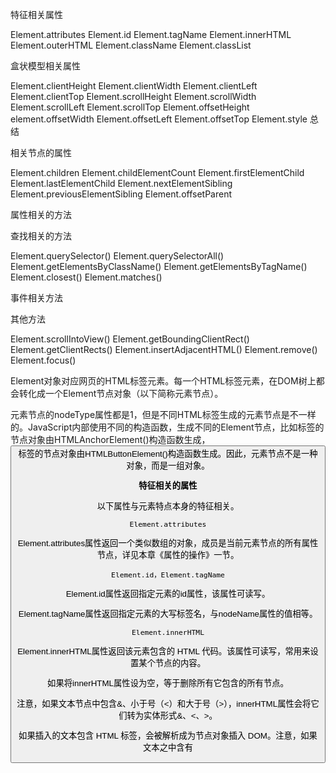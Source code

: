 特征相关属性

Element.attributes
Element.id  Element.tagName
Element.innerHTML
Element.outerHTML
Element.className   Element.classList

盒状模型相关属性

Element.clientHeight    Element.clientWidth
Element.clientLeft  Element.clientTop
Element.scrollHeight    Element.scrollWidth
Element.scrollLeft  Element.scrollTop
Element.offsetHeight    element.offsetWidth
Element.offsetLeft  Element.offsetTop
Element.style
总结

相关节点的属性

Element.children    Element.childElementCount
Element.firstElementChild   Element.lastElementChild
Element.nextElementSibling   Element.previousElementSibling
Element.offsetParent

属性相关的方法

查找相关的方法

Element.querySelector()
Element.querySelectorAll()
Element.getElementsByClassName()
Element.getElementsByTagName()
Element.closest()
Element.matches()

事件相关方法

其他方法

Element.scrollIntoView()
Element.getBoundingClientRect()
Element.getClientRects()
Element.insertAdjacentHTML()
Element.remove()
Element.focus()

Element对象对应网页的HTML标签元素。每一个HTML标签元素，在DOM树上都会转化成一个Element节点对象（以下简称元素节点）。

元素节点的nodeType属性都是1，但是不同HTML标签生成的元素节点是不一样的。JavaScript内部使用不同的构造函数，生成不同的Element节点，比如<a>标签的节点对象由HTMLAnchorElement()构造函数生成，<button>标签的节点对象由HTMLButtonElement()构造函数生成。因此，元素节点不是一种对象，而是一组对象。

**特征相关的属性**

以下属性与元素特点本身的特征相关。

`Element.attributes`

Element.attributes属性返回一个类似数组的对象，成员是当前元素节点的所有属性节点，详见本章《属性的操作》一节。

`Element.id，Element.tagName`

Element.id属性返回指定元素的id属性，该属性可读写。

Element.tagName属性返回指定元素的大写标签名，与nodeName属性的值相等。

`Element.innerHTML`

Element.innerHTML属性返回该元素包含的 HTML 代码。该属性可读写，常用来设置某个节点的内容。

如果将innerHTML属性设为空，等于删除所有它包含的所有节点。

注意，如果文本节点中包含&、小于号（<）和大于号（>），innerHTML属性会将它们转为实体形式&amp;、&lt;、&gt;。

如果插入的文本包含 HTML 标签，会被解析成为节点对象插入 DOM。注意，如果文本之中含有<script>标签，虽然可以生成script节点，但是插入的代码不会执行。

```
var name = "<script>alert('haha')</script>";
el.innerHTML = name;
```

上面代码将脚本插入内容，脚本并不会执行。但是，innerHTML还是有安全风险的。

```
var name = "<img src=x onerror=alert(1)>";
el.innerHTML = name;
```

上面代码中，alert方法是会执行的。因此为了安全考虑，如果插入的是文本，最好用textContent属性代替innerHTML。

`Element.outerHTML`

Element.outerHTML属性返回一个字符串，内容为指定元素节点的所有HTML代码，包括它自身和包含的所有子元素。

outerHTML属性是可读写的，对它进行赋值，等于替换掉当前元素。

`Element.className，Element.classList`

className属性用来读写当前元素节点的class属性。它的值是一个字符串，每个class之间用空格分割。

classList属性则返回一个类似数组的对象，当前元素节点的每个class就是这个对象的一个成员。

```
document.getElementById('myDiv').className
// "one two three"

document.getElementById('myDiv').classList
// {
//   0: "one"
//   1: "two"
//   2: "three"
//   length: 3
// }
```

从上面代码可以看出，className属性返回一个空格分隔的字符串，而classList属性指向一个类似数组的对象，该对象的length属性（只读）返回当前元素的class数量。
classList对象有下列方法。

add()：增加一个class。
remove()：移除一个class。
contains()：检查当前元素是否包含某个class。
toggle()：将某个class移入或移出当前元素。
item()：返回指定索引位置的class。
toString()：将class的列表转为字符串。

```
myDiv.classList.add('myCssClass');
myDiv.classList.add('foo', 'bar');
myDiv.classList.remove('myCssClass');
myDiv.classList.toggle('myCssClass'); // 如果myCssClass不存在就加入，否则移除
myDiv.classList.contains('myCssClass'); // 返回 true 或者 false
myDiv.classList.item(0); // 返回第一个Class
myDiv.classList.toString();
```

toggle方法可以接受一个布尔值，作为第二个参数。如果为true，则添加该属性；如果为false，则去除该属性。

**盒状模型相关属性**

`Element.clientHeight，Element.clientWidth`

Element.clientHeight属性返回元素节点可见部分的高度

Element.clientWidth属性返回元素节点可见部分的宽度。

所谓“可见部分”，指的是不包括溢出（overflow）的大小，只返回该元素在容器中占据的大小，对于有滚动条的元素来说，它们等于滚动条围起来的区域大小。这两个属性的值包括Padding、但不包括滚动条、边框和Margin，单位为像素。

这两个属性可以计算得到，等于元素的CSS高度（或宽度）加上CSS的Padding，减去滚动条（如果存在）。

对于整张网页来说，当前可见高度（即视口高度）要从document.documentElement对象（即<html>节点）上获取，等同于window.innerHeight属性减去水平滚动条的高度。没有滚动条时，这两个值是相等的；有滚动条时，前者小于后者。

```
var rootElement = document.documentElement;

// 没有水平滚动条时
rootElement.clientHeight === window.innerHeight // true

// 没有垂直滚动条时
rootElement.clientWidth === window.innerWidth // true
```

注意，这里不能用document.body.clientHeight或document.body.clientWidth，因为document.body返回<body>节点，与视口大小是无关的。

`Element.clientLeft，Element.clientTop`

Element.clientLeft属性等于元素节点左边框（left border）的宽度，Element.clientTop属性等于网页元素顶部边框的宽度，单位为像素。

这两个属性包括滚动条的宽度，但不包括Margin和Padding。不过，一般来说，除非排版方向是从右到左，且发生元素高度溢出，否则不可能存在左侧滚动条，亦不可能存在顶部的滚动条。

如果元素的显示设为display: inline，它的clientLeft属性一律为0，不管是否存在左边框。

`Element.scrollHeight，Element.scrollWidth`

Element.scrollHeight属性返回某个网页元素的总高度，Element.scrollWidth属性返回总宽度，可以理解成元素在垂直和水平两个方向上可以滚动的距离。它们都包括由于溢出容器而无法显示在网页上的那部分高度或宽度。这两个属性是只读属性。

它们返回的是整个元素的高度或宽度，包括由于存在滚动条而不可见的部分。默认情况下，它们包括Padding，但不包括Border和Margin。

整张网页的总高度可以从document.documentElement或document.body上读取。

```
document.documentElement.scrollHeight
```

如果内容正好适合它的容器，没有溢出，那么Element.scrollHeight和Element.clientHeight是相等的，scrollWidth属性与clientWidth属性是相等的。如果存在溢出，那么scrollHeight属性大于clientHeight属性，scrollWidth属性大于clientWidth属性。

存在溢出时，当滚动条滚动到内容底部时，下面的表达式为true。

```
element.scrollHeight - element.scrollTop === element.clientHeight
```

如果滚动条没有滚动到内容底部，上面的表达式为false。这个特性结合onscroll事件，可以判断用户是否滚动到了指定元素的底部，比如向用户展示某个内容区块时，判断用户是否滚动到了区块的底部。

```
var rules = document.getElementById('rules');
rules.onscroll = checking;

function checking(){
  if (this.scrollHeight - this.scrollTop === this.clientHeight) {
    console.log('谢谢阅读');
  } else {
    console.log('您还未读完');
  }
}
```

`Element.scrollLeft，Element.scrollTop`

Element.scrollLeft属性表示网页元素的水平滚动条向右侧滚动的`像素数量`，Element.scrollTop属性表示网页元素的垂直滚动条向下滚动的`像素数量`。对于那些没有滚动条的网页元素，这两个属性总是等于0。

如果要查看整张网页的水平的和垂直的滚动距离，要从document.documentElement元素上读取。

```
document.documentElement.scrollLeft
document.documentElement.scrollTop
```

这两个属性都可读写，设置该属性的值，会导致浏览器将指定元素自动滚动到相应的位置。

`Element.offsetHeight，Element.offsetWidth`

Element.offsetHeight属性返回元素的垂直高度，Element.offsetWidth属性返回水平宽度。offsetHeight可以理解成元素左下角距离左上角的位移，offsetWidth是元素右上角距离左上角的位移。它们的单位为像素，都是只读。

这两个属性值包括Padding和Border、以及滚动条。这也意味着，如果不存在内容溢出，Element.offsetHeight只比Element.clientHeight多了边框的高度。

整张网页的高度，可以在document.documentElement和document.body上读取。

```
// 网页总高度
document.documentElement.offsetHeight
document.body.offsetHeight

// 网页总宽度
document.documentElement.offsetWidth
document.body.offsetWidth
```

`Element.offsetLeft，Element.offsetTop`

Element.offsetLeft返回当前元素左上角相对于Element.offsetParent节点的水平位移，Element.offsetTop返回垂直位移，单位为像素。通常，这两个值是指相对于父节点的位移。

`Element.style`

每个元素节点都有style用来读写该元素的行内样式信息，具体介绍参见《CSS操作》一节。

总结

整张网页的高度和宽度，可以从document.documentElement（即<html>元素）或<body>元素上读取。

```
// 网页总高度
document.documentElement.offsetHeight
document.documentElement.scrollHeight
document.body.offsetHeight
document.body.scrollHeight

// 网页总宽度
document.documentElement.offsetWidth
document.documentElement.scrollWidth
document.body.offsetWidth
document.body.scrollWidth
```
由于<html>和<body>的宽度可能设得不一样，因此从<body>上取值会更保险一点。

视口的高度和宽度（包括滚动条），有两种方法可以获得。

```
// 视口高度
window.innerHeight // 包括滚动条
document.documentElement.clientHeight // 不包括滚动条

// 视口宽度
window.innerWidth // 包括滚动条
document.documentElement.clientWidth // 不包括滚动条
```

某个网页元素距离视口左上角的坐标，使用Element.getBoundingClientRect方法读取。

```
// 网页元素左上角的视口横坐标
Element.getBoundingClientRect().left

// 网页元素左上角的视口纵坐标
Element.getBoundingClientRect().top
```

某个网页元素距离网页左上角的坐标，使用视口坐标加上网页滚动距离。

```
// 网页元素左上角的网页横坐标
Element.getBoundingClientRect().left + document.documentElement.scrollLeft

// 网页元素左上角的网页纵坐标
Element.getBoundingClientRect().top + document.documentElement.scrollTop
```

网页目前滚动的距离，可以从document.documentElement节点上得到。

```
// 网页滚动的水平距离
document.documentElement.scrollLeft

// 网页滚动的垂直距离
document.documentElement.scrollTop
```

网页元素本身的高度和宽度（不含overflow溢出的部分），通过offsetHeight和offsetWidth属性（包括Padding和Border）或Element.getBoundingClientRect方法获取。

```
// 网页元素的高度
Element.offsetHeight

// 网页元素的宽度
Element.offsetWidth
```

**相关节点的属性**

以下属性返回元素节点的相关节点。

`Element.children，Element.childElementCount`

Element.children属性返回一个HTMLCollection对象，包括当前元素节点的所有子元素。它是一个类似数组的动态对象（实时反映网页元素的变化）。如果当前元素没有子元素，则返回的对象包含零个成员。

这个属性与Node.childNodes属性的区别是，它只包括HTML元素类型的子节点，不包括其他类型的子节点。

Element.childElementCount属性返回当前元素节点包含的子HTML元素节点的个数，与Element.children.length的值相同。注意，该属性只计算HTML元素类型的子节点。

`Element.firstElementChild，Element.lastElementChild`

Element.firstElementChild属性返回第一个HTML元素类型的子节点，Element.lastElementChild返回最后一个HTML元素类型的子节点。

如果没有HTML类型的子节点，这两个属性返回null。

`Element.nextElementSibling，Element.previousElementSibling`

Element.nextElementSibling属性返回当前HTML元素节点的后一个同级HTML元素节点，如果没有则返回null。

Element.previousElementSibling属性返回当前HTML元素节点的前一个同级HTML元素节点，如果没有则返回null。

`Element.offsetParent`

Element.offsetParent属性返回当前 HTML 元素的最靠近的、并且 CSS 的position属性不等于static的上层元素。

```
<div style="position: absolute;">
  <p>
    <span>Hello</span>
  </p>
</div>
```

上面代码中，span元素的offsetParent属性就是div元素。

该属性主要用于确定子元素位置偏移的计算基准，Element.offsetTop和Element.offsetLeft就是offsetParent元素计算的。

如果该元素是不可见的（display属性为none），或者位置是固定的（position属性为fixed），则offsetParent属性返回null。

如果某个元素的所有上层节点的position属性都是static，则Element.offsetParent属性指向<body>元素。

**属性相关的方法**

元素节点提供以下四个方法，用来操作HTML标签的属性。

Element.getAttribute()：读取指定属性
Element.setAttribute()：设置指定属性
Element.hasAttribute()：返回一个布尔值，表示当前元素节点是否有指定的属性
Element.removeAttribute()：移除指定属性

**查找相关的方法**

以下四个方法用来查找与当前元素节点相关的节点。这四个方法也部署在document对象上，用法完全一致。

Element.querySelector()
Element.querySelectorAll()
Element.getElementsByTagName()
Element.getElementsByClassName()

`Element.querySelector()`

Element.querySelector方法接受CSS选择器作为参数，返回父元素的第一个匹配的子元素。

需要注意的是，浏览器执行querySelector方法时，是先在全局范围内搜索给定的CSS选择器，然后过滤出哪些属于当前元素的子元素。

`Element.querySelectorAll()`

Element.querySelectorAll方法接受CSS选择器作为参数，返回一个NodeList对象，包含所有匹配的子元素。

该方法的执行机制与querySelector相同，也是先在全局范围内查找，再过滤出当前元素的子元素。因此，选择器实际上针对整个文档的。

`Element.getElementsByClassName()`

Element.getElementsByClassName方法返回一个HTMLCollection对象，成员是当前元素节点的所有匹配指定class的子元素。该方法与document.getElementsByClassName方法的用法类似，只是搜索范围不是整个文档，而是当前元素节点。

`Element.getElementsByTagName()`

Element.getElementsByTagName方法返回一个HTMLCollection对象，成员是当前元素节点的所有匹配指定标签名的子元素。该方法与document.getElementsByClassName方法的用法类似，只是搜索范围不是整个文档，而是当前元素节点。

`Element.closest()`

Element.closest方法返回当前元素节点的最接近的父元素（或者当前节点本身），条件是必须匹配给定的CSS选择器。如果不满足匹配，则返回null。

`Element.matches()`

Element.matches方法返回一个布尔值，表示当前元素是否匹配给定的CSS选择器。

```
if (el.matches('.someClass')) {
  console.log('Match!');
}
```

该方法带有浏览器前缀，下面的函数可以兼容不同的浏览器，并且在浏览器不支持时，自行部署这个功能。

**事件相关的方法**

以下三个方法与Element节点的事件相关。这些方法都继承自EventTarget接口，详见本章的《Event对象》一节。

Element.addEventListener()：添加事件的回调函数
Element.removeEventListener()：移除事件监听函数
Element.dispatchEvent()：触发事件

**其他方法**

`Element.scrollIntoView()`

Element.scrollIntoView方法滚动当前元素，进入浏览器的可见区域，类似于设置window.location.hash的效果。

```
el.scrollIntoView(); // 等同于el.scrollIntoView(true)
el.scrollIntoView(false);
```

该方法可以接受一个布尔值作为参数。如果为true，表示元素的顶部与当前区域的可见部分的顶部对齐（前提是当前区域可滚动）；如果为false，表示元素的底部与当前区域的可见部分的尾部对齐（前提是当前区域可滚动）。如果没有提供该参数，默认为true。

`Element.getBoundingClientRect()`

Element.getBoundingClientRect方法返回一个对象，该对象提供当前元素节点的大小、位置等信息，基本上就是CSS盒状模型提供的所有信息。

```
var rect = obj.getBoundingClientRect();
```

上面代码中，getBoundingClientRect方法返回的rect对象，具有以下属性（全部为只读）。

x：元素左上角相对于视口的横坐标
left：元素左上角相对于视口的横坐标，与x属性相等
right：元素右边界相对于视口的横坐标（等于x加上width）
width：元素宽度（等于right减去left）
y：元素顶部相对于视口的纵坐标
top：元素顶部相对于视口的纵坐标，与y属性相等
bottom：元素底部相对于视口的纵坐标
height：元素高度（等于y加上height）

由于元素相对于视口（viewport）的位置，会随着页面滚动变化，因此表示位置的四个属性值，都不是固定不变的。如果想得到绝对位置，可以将left属性加上window.scrollX，top属性加上window.scrollY。

注意，getBoundingClientRect方法的所有属性，都把边框（border属性）算作元素的一部分。也就是说，都是从边框外缘的各个点来计算。因此，width和height包括了元素本身 + padding + border。

`Element.getClientRects()`

Element.getClientRects方法返回一个类似数组的对象，里面是当前元素在页面上形成的所有矩形。每个矩形都有bottom、height、left、right、top和width六个属性，表示它们相对于视口的四个坐标，以及本身的高度和宽度。

对于盒状元素（比如<div>和<p>），该方法返回的对象中只有该元素一个成员。对于行内元素（比如span、a、em），该方法返回的对象有多少个成员，取决于该元素在页面上占据多少行。这是它和Element.getBoundingClientRect()方法的主要区别，对于行内元素，后者总是返回一个矩形区域，前者可能返回多个矩形区域，所以方法名中的Rect用的是复数。

`Element.insertAdjacentHTML()`

Element.insertAdjacentHTML方法解析HTML字符串，然后将生成的节点插入DOM树的指定位置。

```
element.insertAdjacentHTML(position, text);
```

该方法接受两个参数，第一个是指定位置，第二个是待解析的字符串。

指定位置共有四个。

beforebegin：在当前元素节点的前面。
afterbegin：在当前元素节点的里面，插在它的第一个子元素之前。
beforeend：在当前元素节点的里面，插在它的最后一个子元素之后。
afterend：在当前元素节点的后面。

该方法不是彻底置换现有的DOM结构，这使得它的执行速度比innerHTML操作快得多。

`Element.remove()`

Element.remove方法用于将当前元素节点从DOM树删除。

`Element.focus()`

Element.focus方法用于将当前页面的焦点，转移到指定元素上。

```
document.getElementById('my-span').focus();
```
